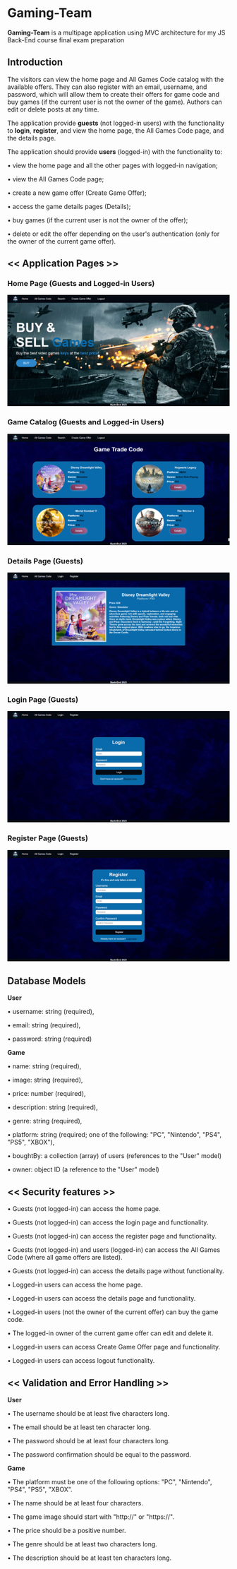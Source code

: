 # Gaming-Team
**Gaming-Team** is a multipage application using MVC architecture for my JS Back-End course final exam preparation

## Introduction
The visitors can view the home page and All Games Code catalog with the available offers. They can also register with an email, username, and password, which will allow them to create their offers for game code and buy games (if the current user is not the owner of the game). Authors can edit or delete posts at any time.

The application provide **guests** (not logged-in users) with the functionality to **login**, **register**, and view the home page, the All Games Code page, and the details page.

The application should provide **users** (logged-in) with the functionality to:

•	view the home page and all the other pages with logged-in navigation;

•	view the All Games Code page;

•	create а new game offer (Create Game Offer);

•	access the game details pages (Details);

•	buy games (if the current user is not the owner of the offer);

•	delete or edit the offer depending on the user's authentication (only for the owner of the current game offer).

## << Application Pages >>

### Home Page (Guests and Logged-in Users) 
![home-page](https://github.com/Pavlov1881/Gaming-Team/blob/main/public/images/home-page.png)

### Game Catalog (Guests and Logged-in Users)
![catalog](https://github.com/Pavlov1881/Gaming-Team/blob/main/public/images/game-catalog.png)

### Details Page (Guests)
![details-guests](https://github.com/Pavlov1881/Gaming-Team/blob/main/public/images/details%20page%20-%20guests.png)

### Login Page (Guests)
![login-page](https://github.com/Pavlov1881/Gaming-Team/blob/main/public/images/login-page.png)

### Register Page (Guests)
![register-pate](https://github.com/Pavlov1881/Gaming-Team/blob/main/public/images/register-page.png)

## Database Models 

**User**

•	username: string (required),

•	email: string (required),

•	password: string (required)

**Game**

•	name: string (required),

•	image: string (required),

•	price: number (required),

•	description: string (required),

•	genre: string (required),

•	platform: string (required; one of the following: "PC", "Nintendo", "PS4", "PS5", "XBOX"),

•	boughtBy: a collection (array) of users (references to the "User" model)

•	owner: object ID (a reference to the "User" model)


## << Security features >>
•	Guests (not logged-in) can access the home page.

•	Guests (not logged-in) can access the login page and functionality.

•	Guests (not logged-in) can access the register page and functionality.

•	Guests (not logged-in) and users (logged-in) can access the All Games Code (where all game offers are listed).

•	Guests (not logged-in) can access the details page without functionality.

•	Logged-in users can access the home page.

•	Logged-in users can access the details page and functionality.

•	Logged-in users (not the owner of the current offer) can buy the game code.

•	The logged-in owner of the current game offer can edit and delete it.

•	Logged-in users can access Create Game Offer page and functionality.

•	Logged-in users can access logout functionality.

## << Validation and Error Handling >>

**User**

•	The username should be at least five characters long.

•	The email should be at least ten character long.

•	The password should be at least four characters long.

•	The password confirmation should be equal to the password.
 
**Game**

•	The platform must be one of the following options: "PC", "Nintendo", "PS4", "PS5", "XBOX".

•	The name should be at least four characters.

•	The game image should start with "http://" or "https://".

•	The price should be a positive number.

•	The genre should be at least two characters long.

•	The description should be at least ten characters long.






